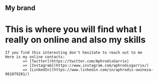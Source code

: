 ## My brand 
# This is where you will find what I really on online and also my skills

    If you find this interesting don't hesitate to reach out to me
    Here is my online contacts:
            => [Twitter](https://twitter.com/AphrodisGarrix)
            => [Instagram](https://www.instagram.com/aphrodisgarrix/)
            => [LinkedIn](https://www.linkedin.com/in/aphrodis-uwineza-961079281/)